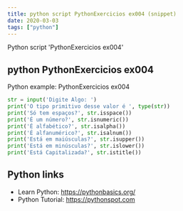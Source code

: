 ```yaml
---
title: python script PythonExercicios ex004 (snippet)
date: 2020-03-03
tags: ["python"]
---
```

Python script 'PythonExercicios ex004'


## python PythonExercicios ex004

Python example: PythonExercicios ex004

```python
str = input('Digite Algo: ')
print('O tipo primitivo desse valor é ', type(str))
print('Só tem espaços?', str.isspace())
print('É um número?', str.isnumeric())
print('É alfabético?', str.isalpha())
print('É alfanumérico?', str.isalnum())
print('Está em maiúsculas?', str.isupper())
print('Está em minúsculas?', str.islower())
print('Está Capitalizada?', str.istitle())

```

## Python links

- Learn Python: https://pythonbasics.org/
- Python Tutorial: https://pythonspot.com
